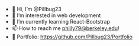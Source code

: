 - 👋 Hi, I’m @Pillbug23
- 👀 I’m interested in web development
- 🌱 I’m currently learning React-Bootstrap
- 📫 How to reach me philly79@berkeley.edu!
- 💼 Portfolio: https://github.com/Pillbug23/Portfolio

<!---
Pillbug23/Pillbug23 is a ✨ special ✨ repository because its `README.md` (this file) appears on your GitHub profile.
You can click the Preview link to take a look at your changes.
--->

